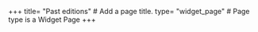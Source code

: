 +++
title= "Past editions"  # Add a page title.
type= "widget_page"  # Page type is a Widget Page
+++
